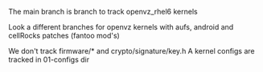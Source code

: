 The main branch is branch to track openvz_rhel6 kernels

Look a different branches for openvz kernels with aufs,
android and cellRocks patches (fantoo mod's)

We don't track firmware/* and crypto/signature/key.h
A kernel configs are tracked in 01-configs dir
